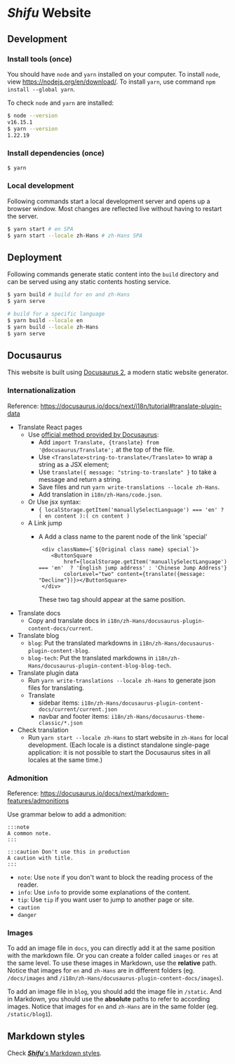 # ***Shifu*** Website

## Development

### Install tools (once)

You should have `node` and `yarn` installed on your computer. To install `node`, view <https://nodejs.org/en/download/>. To install `yarn`, use command `npm install --global yarn`.

To check `node` and `yarn` are installed:

```sh
$ node --version
v16.15.1
$ yarn --version
1.22.19
```

### Install dependencies (once)

```sh
$ yarn
```

### Local development

Following commands start a local development server and opens up a browser window. Most changes are reflected live without having to restart the server.

```sh
$ yarn start # en SPA
$ yarn start --locale zh-Hans # zh-Hans SPA
```

## Deployment

Following commands generate static content into the `build` directory and can be served using any static contents hosting service.

```sh
$ yarn build # build for en and zh-Hans
$ yarn serve

# build for a specific language
$ yarn build --locale en
$ yarn build --locale zh-Hans
$ yarn serve
```

## Docusaurus

This website is built using [Docusaurus 2](https://docusaurus.io/), a modern static website generator.

### Internationalization

Reference: <https://docusaurus.io/docs/next/i18n/tutorial#translate-plugin-data>

- Translate React pages
    - Use [official method provided by Docusaurus](https://docusaurus.io/docs/i18n/tutorial#translate-your-react-code):
        - Add `import Translate, {translate} from '@docusaurus/Translate';` at the top of the file.
        - Use `<Translate>string-to-translate</Translate>` to wrap a string as a JSX element;
        - Use `translate({ message: "string-to-translate" }` to take a message and return a string.
        - Save files and run `yarn write-translations --locale zh-Hans`.
        - Add translation in `i18n/zh-Hans/code.json`.
    - Or Use jsx syntax:
        - `{
          localStorage.getItem('manuallySelectLanguage') === 'en' ? (
             en content
          ):(
             cn content
          )`
    -  A Link jump   
       - A Add a class name to the parent node of the link 'special'
         ```
          <div className={`${Original class name} special`}>
             <ButtonSquare
                 href={localStorage.getItem('manuallySelectLanguage') === 'en'  ? 'English jump address' : 'Chinese Jump Address'}
                 colorLevel="two" content={translate({message: "Decline"})}></ButtonSquare>
          </div>
         ```
         
         These two tag should appear at the same position.
- Translate docs
    - Copy and translate docs in `i18n/zh-Hans/docusaurus-plugin-content-docs/current`.
- Translate blog
    - `blog`: Put the translated markdowns in `i18n/zh-Hans/docusaurus-plugin-content-blog`.
    - `blog-tech`: Put the translated markdowns in `i18n/zh-Hans/docusaurus-plugin-content-blog-blog-tech`.
- Translate plugin data
    - Run `yarn write-translations --locale zh-Hans` to generate json files for translating.
    - Translate
        - sidebar items: `i18n/zh-Hans/docusaurus-plugin-content-docs/current/current.json`
        - navbar and footer items: `i18n/zh-Hans/docusaurus-theme-classic/*.json`
- Check translation
    - Run `yarn start --locale zh-Hans` to start website in `zh-Hans` for local development. (Each locale is a distinct standalone single-page application: it is not possible to start the Docusaurus sites in all locales at the same time.)

### Admonition

Reference: <https://docusaurus.io/docs/next/markdown-features/admonitions>

Use grammar below to add a admonition:

```
:::note
A common note.
:::

:::caution Don't use this in production
A caution with title.
:::
```

- `note`: Use `note` if you don't want to block the reading process of the reader.
- `info`: Use `info` to provide some explanations of the content.
- `tip`: Use `tip` if you want user to jump to another page or site.
- `caution`
- `danger`

### Images

To add an image file in `docs`, you can directly add it at the same position with the markdown file. Or you can create a folder called `images` or `res` at the same level. To use these images in Markdown, use the **relative** path. Notice that images for `en` and `zh-Hans` are in different folders (eg. `/docs/images` and `/i18n/zh-Hans/docusaurus-plugin-content-docs/images`).

To add an image file in `blog`, you should add the image file in `/static`. And in Markdown, you should use the **absolute** paths to refer to according images. Notice that images for `en` and `zh-Hans` are in the same folder (eg. `/static/blog1`).

## Markdown styles

Check [***Shifu***'s Markdown styles](https://github.com/Edgenesis/shifu/blob/main/docs/contribution/markdown-zh.md).

